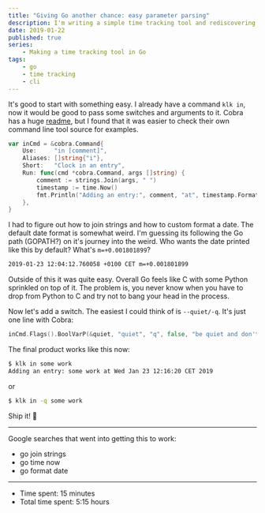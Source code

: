 ```yaml
---
title: "Giving Go another chance: easy parameter parsing"
description: I'm writing a simple time tracking tool and rediscovering Go at the same time.
date: 2019-01-22
published: true
series:
    - Making a time tracking tool in Go
tags:
    - go
    - time tracking
    - cli
---
```


It's good to start with something easy. I already have a command `klk in`, now it would be good to pass some switches and arguments to it. Cobra has a huge [readme](https://github.com/spf13/cobra/blob/master/README.md), but I found that it was easier to check their own command line tool source for examples.

```go
var inCmd = &cobra.Command{
    Use:     "in [comment]",
    Aliases: []string{"i"},
    Short:   "Clock in an entry",
    Run: func(cmd *cobra.Command, args []string) {
        comment := strings.Join(args, " ")
        timestamp := time.Now()
        fmt.Println("Adding an entry:", comment, "at", timestamp.Format(time.UnixDate))
    },
}
```

I had to figure out how to join strings and how to custom format a date. The default date format is somewhat weird. I'm guessing its following the Go path (GOPATH?) on it's journey into the weird. Who wants the date printed like this by default? What's `m=+0.001801899`?

```bash
2019-01-23 12:04:12.760058 +0100 CET m=+0.001801899
```

Outside of this it was quite easy. Overall Go feels like C with some Python sprinkled on top of it. The problem is, you never know when you have to drop from Python to C and try not to bang your head in the process.

Now let's add a switch. The easiest I could think of is `--quiet/-q`. It's just one line with Cobra:

```go
inCmd.Flags().BoolVarP(&quiet, "quiet", "q", false, "be quiet and don't print so much stuff")
```

The final product works like this now:

```bash
$ klk in some work
Adding an entry: some work at Wed Jan 23 12:16:20 CET 2019
```

or

```bash
$ klk in -q some work
```

Ship it! 🚢

---

Google searches that went into getting this to work:

- go join strings
- go time now
- go format date

---

- Time spent: 15 minutes
- Total time spent: 5:15 hours
